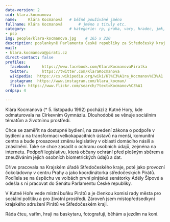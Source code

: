 ```yaml
---
data-version: 2
uid: klara.kocmanova
name:     Klára Kocmanová  	# běžně používáné jméno
fullname: Klára Kocmanová   	# jméno s tituly etc.
category:                	# kategorie: rp, praha, vary, hradec, jmk, senat
- psp
img: people/klara-kocmanova.jpg    # 165 x 220
description: poslankyně Parlamentu České republiky za Středočeský kraj # kratký popis, max 160 znaků
mail:
- klara.kocmanova@pirati.cz
direct-contact: false
profiles:
  facebook: 	https://www.facebook.com/KlaraKocmanovaPiratka
  twitter: 		https://twitter.com/KlaraKocmanova
  wikipedia:  https://cs.wikipedia.org/wiki/Kl%C3%A1ra_Kocmanov%C3%A1
  instagram:  https://www.instagram.com/klara_kocman/
  flickr: https://www.flickr.com/search/?text=Kocmanov%C3%A1
ordpsp: 4

---
```


Klára Kocmanová (* 5. listopadu 1992) pochází z Kutné Hory, kde odmaturovala na Církevním Gymnáziu. Dlouhodobě se věnuje sociálním tématům a životnímu prostředí. 

Chce se zaměřit na dostupné bydlení, na zavedení zákona o podpoře v bydlení a na transformaci velkokapacitních ústavů na menší, komunitní centra a bude prosazovat změnu legislativy v oblasti domácího násilí a znásilnění. Také se chce zasadit o ochranu osobních údajů, zejména na internetu. Podpoří legislativu, která občany ochrání před plošným sběrem a zneužíváním jejich osobních biometrických údajů a dat.

Dříve pracovala na Krajském úřadě Středočeského kraje, poté jako provozní čokoládovny v centru Prahy a jako koordinátorka středočeských Pirátů. Podílela se na úspěchu ve volbách první pirátské senátorky Adély Šípové a odešla s ní pracovat do Senátu Parlamentu České republiky.

V Kutné Hoře vede místní buňku Pirátů a je členkou komisí rady města pro sociální politiku a pro životní prostředí. Zároveň jsem místopředsedkyní krajského sdružení Pirátů ve Středočeském kraji.

Ráda čteu, vařím, hraji na baskytaru, fotografuji, běhám a jezdím na koni.

